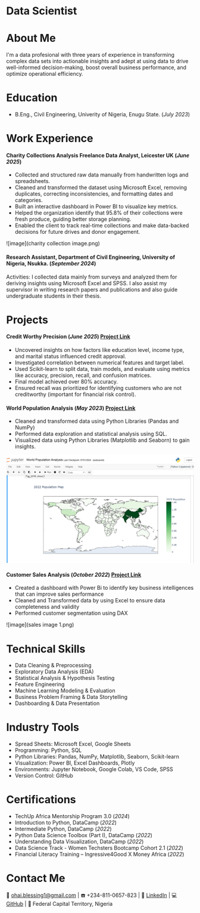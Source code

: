 # Data Scientist
# About Me
I'm a data profesional with three years of experience in transforming complex data sets into actionable insights and adept at using data to drive well-informed decision-making, boost overall business performance, and optimize operational efficiency.





# Education
- B.Eng., Civil Engineering, Univerity of Nigeria, Enugu State. (_July 2023_)




# Work Experience
#### Charity Collections Analysis Freelance Data Analyst, Leicester UK (_June 2025_)
- Collected and structured raw data manually from handwritten logs and spreadsheets.
- Cleaned and transformed the dataset using Microsoft Excel, removing duplicates, correcting inconsistencies, and formatting dates and categories.
- Built an interactive dashboard in Power BI to visualize key metrics.
- Helped the organization identify that 95.8% of their collections were fresh produce, guiding better storage planning.
- Enabled the client to track real-time collections and make data-backed decisions for future drives and donor engagement.
  
![image](charity collection image.png)

#### Research Assistant, Department of Civil Engineering, University of Nigeria, Nsukka.  (_September 2024_)
Activities: I collected data mainly from surveys and analyzed them for deriving insights using Microsoft Excel and 
SPSS. I also assist my supervisor in writing research papers and publications and also guide undergraduate 
students in their thesis.





# Projects
#### Credit Worthy Precision (_June 2025_) [Project Link](https://github.com/AnalystKemi/Credit-Worthy-Precision) 
- Uncovered insights on how factors like education level, income type, and marital status influenced credit approval.
- Investigated correlation between numerical features and target label.
- Used Scikit-learn to split data, train models, and evaluate using metrics like accuracy, precision, recall, and confusion matrices.
- Final model achieved over 80% accuracy.
- Ensured recall was prioritized for identifying customers who are not creditworthy (important for financial risk control).

#### World Population Analysis (_May 2023_) [Project Link]( https://github.com/AnalystKemi/World-Population-Analysis) 
- Cleaned and transformed data using Python Libraries (Pandas and NumPy) 
- Performed data exploration and statistical analysis using SQL. 
- Visualized data using Python Libraries (Matplotlib and Seaborn) to gain insights.

![image](Population_Image.png)

#### Customer Sales Analysis (_October 2022_) [Project Link](https://github.com/AnalystKemi/Super_Store_Sales_Analysis_Power-BI) 
- Created a dashboard with Power Bi to identify key business intelligences that can improve sales performance  
- Cleaned and Transformed data by using Excel to ensure data completeness and validity 
- Performed customer segmentation using DAX

![image](sales image 1.png)





# Technical Skills
- Data Cleaning & Preprocessing
- Exploratory Data Analysis (EDA)
- Statistical Analysis & Hypothesis Testing
- Feature Engineering
- Machine Learning Modeling & Evaluation
- Business Problem Framing & Data Storytelling
- Dashboarding & Data Presentation





# Industry Tools
- Spread Sheets: Microsoft Excel, Google Sheets
- Programming: Python, SQL
- Python Libraries: Pandas, NumPy, Matplotlib, Seaborn, Scikit-learn
- Visualization: Power BI, Excel Dashboards, Plotly
- Environments: Jupyter Notebook, Google Colab, VS Code, SPSS
- Version Control: GitHub







# Certifications
- TechUp Africa Mentorship Program 3.0 (_2024_)
- Introduction to Python, DataCamp (_2022_)
- Intermediate Python, DataCamp (_2022_)
- Python Data Science Toolbox (Part I), DataCamp (_2022_)
- Understanding Data Visualization, DataCamp (_2022_)
- Data Science Track - Women Techsters Bootcamp Cohort 2.1 (_2022_)
- Financial Literacy Training – Ingressive4Good X Money Africa (_2022_)





 


# Contact Me 
📧 ohai.blessing1@gmail.com | ☎️ +234-811-0657-823 | 💼 [LinkedIn](https://linkedin.com/in/blessing-ohai-a1bb78203) | 💻 [GitHub](https://github.com/AnalystKemi) | 📍 Federal Capital Territory, Nigeria


